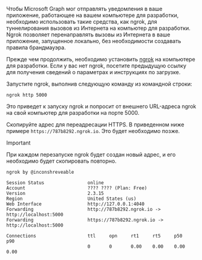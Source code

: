 <!-- markdownlint-disable MD002 MD041 -->

Чтобы Microsoft Graph мог отправлять уведомления в ваше приложение, работающее на вашем компьютере для разработки, необходимо использовать такие средства, как ngrok, для туннелирования вызовов из Интернета на компьютер для разработки. Ngrok позволяет перенаправлять вызовы из Интернета в ваше приложение, запущенное локально, без необходимости создавать правила брандмауэра.

Прежде чем продолжить, необходимо установить [ngrok](https://ngrok.com) на компьютере для разработки. Если у вас нет ngrok, посетите предыдущую ссылку для получения сведений о параметрах и инструкциях по загрузке.

Запустите ngrok, выполнив следующую команду из командной строки:

```shell
ngrok http 5000
```

Это приведет к запуску ngrok и попросит от внешнего URL-адреса ngrok на свой компьютер для разработки на порте 5000.

Скопируйте адрес для переадресации HTTPS. В приведенном ниже примере `https://787b8292.ngrok.io`. Это будет необходимо позже.

> [!IMPORTANT]
> При каждом перезапуске ngrok будет создан новый адрес, и его необходимо будет скопировать повторно.

```shell
ngrok by @inconshreveable

Session Status                online
Account                       ???? ???? (Plan: Free)
Version                       2.3.15
Region                        United States (us)
Web Interface                 http://127.0.0.1:4040
Forwarding                    http://787b8292.ngrok.io -> http://localhost:5000
Forwarding                    https://787b8292.ngrok.io -> http://localhost:5000

Connections                   ttl     opn     rt1     rt5     p50     p90
                              0       0       0.00    0.00    0.00    0.00
```
